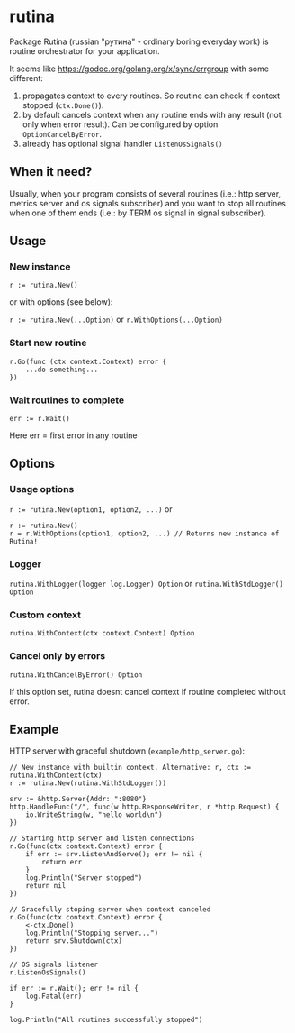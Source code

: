 # rutina

Package Rutina (russian "рутина" - ordinary boring everyday work) is routine orchestrator for your application.

It seems like https://godoc.org/golang.org/x/sync/errgroup with some different:

1) propagates context to every routines. So routine can check if context stopped (`ctx.Done()`).
2) by default cancels context when any routine ends with any result (not only when error result). Can be configured by option `OptionCancelByError`.
3) already has optional signal handler `ListenOsSignals()`

## When it need?

Usually, when your program consists of several routines (i.e.: http server, metrics server and os signals subscriber) and you want to stop all routines when one of them ends (i.e.: by TERM os signal in signal subscriber).

## Usage

### New instance

`r := rutina.New()`

or with options (see below):

`r := rutina.New(...Option)` or `r.WithOptions(...Option)`

### Start new routine

```
r.Go(func (ctx context.Context) error {
    ...do something...
})
```

### Wait routines to complete

```
err := r.Wait()
```

Here err = first error in any routine

## Options

### Usage options

`r := rutina.New(option1, option2, ...)`
or
```
r := rutina.New()
r = r.WithOptions(option1, option2, ...) // Returns new instance of Rutina!
```

### Logger

`rutina.WithLogger(logger log.Logger) Option` or `rutina.WithStdLogger() Option`

### Custom context

`rutina.WithContext(ctx context.Context) Option`

### Cancel only by errors

`rutina.WithCancelByError() Option`

If this option set, rutina doesnt cancel context if routine completed without error.

## Example

HTTP server with graceful shutdown (`example/http_server.go`):

```
// New instance with builtin context. Alternative: r, ctx := rutina.WithContext(ctx)
r := rutina.New(rutina.WithStdLogger())

srv := &http.Server{Addr: ":8080"}
http.HandleFunc("/", func(w http.ResponseWriter, r *http.Request) {
    io.WriteString(w, "hello world\n")
})

// Starting http server and listen connections
r.Go(func(ctx context.Context) error {
    if err := srv.ListenAndServe(); err != nil {
        return err
    }
    log.Println("Server stopped")
    return nil
})

// Gracefully stoping server when context canceled
r.Go(func(ctx context.Context) error {
    <-ctx.Done()
    log.Println("Stopping server...")
    return srv.Shutdown(ctx)
})

// OS signals listener
r.ListenOsSignals()

if err := r.Wait(); err != nil {
    log.Fatal(err)
}

log.Println("All routines successfully stopped")
```